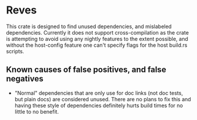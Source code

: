 # Reves

This crate is designed to find unused dependencies, and mislabeled
dependencies. Currently it does not support cross-compilation as the crate is
attempting to avoid using any nightly features to the extent possible, and
without the host-config feature one can't specify flags for the host build.rs
scripts.

## Known causes of false positives, and false negatives
- "Normal" dependencies that are only use for doc links (not doc tests, but
  plain docs) are considered unused. There are no plans to fix this and having
  these style of dependencies definitely hurts build times for no little to no
  benefit.
